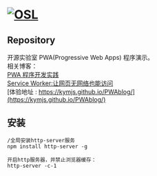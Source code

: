 [![OSL](http://cdn.kymjs.com/image/logo_s.png)](http://www.kymjs.com/works/)
=================

## Repository

开源实验室 PWA(Progressive Web Apps) 程序演示。  
相关博客：  
[PWA 程序开发实践](https://kymjs.com/code/2017/02/18/01/)   
[Service Worker:让网页无网络也能访问](https://kymjs.com/code/2017/02/15/01/)  
[体验地址 : https://kymjs.github.io/PWAblog/](https://kymjs.github.io/PWAblog/)



## 安装
```
/全局安装http-server服务
npm install http-server -g
```

```
开启http服务器，并禁止浏览器缓存：
http-server -c-1
```